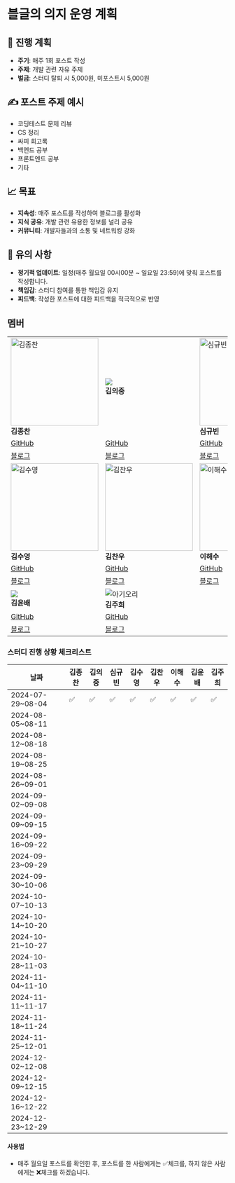 # 블글의 의지 운영 계획


## 📅 진행 계획

* **주기**: 매주 1회 포스트 작성
* **주제**: 개발 관련 자유 주제
* **벌금**: 스터디 탈퇴 시 5,000원, 미포스트시 5,000원

## ✍️ 포스트 주제 예시

* 코딩테스트 문제 리뷰
* CS 정리
* 싸피 회고록
* 백엔드 공부
* 프론트엔드 공부
* 기타

## 📈 목표

* **지속성**: 매주 포스트를 작성하여 블로그를 활성화
* **지식 공유**: 개발 관련 유용한 정보를 널리 공유
* **커뮤니티**: 개발자들과의 소통 및 네트워킹 강화

## 📌 유의 사항

* **정기적 업데이트**: 일정(매주 월요일 00시00분 ~ 일요일 23:59)에 맞춰 포스트를 작성합니다.
* **책임감**: 스터디 참여를 통한 책임감 유지
* **피드백**: 작성한 포스트에 대한 피드백을 적극적으로 반영

## 멤버

|                                       |                                                              |                                         |
|---------------------------------------|--------------------------------------------------------------|-----------------------------------------|
| <img src="https://github.com/user-attachments/assets/cd27d5ec-378f-4921-80e7-b6a803bad8fa" alt="김종찬" width="200"/> <br> **김종찬** | <img src="https://avatars.githubusercontent.com/u/158041455?s=400&u=fc13ed6012858317ec24822efc41b8b022810d7b&v=4"> <br> **김의중** | <img src="https://github.com/user-attachments/assets/77c0c66a-8854-408c-9a53-08ba598008eb" alt="심규빈" width="200"/> <br> **심규빈**                            |
| [GitHub](https://github.com/jongchan0109) | [GitHub](https://github.com/kimdevspace) | [GitHub](https://github.com/SIM-GYUBIN) |
| [블로그](https://velog.io/@jongchan) | [블로그](https://ejk5148.tistory.com/)  | [블로그](https://velog.io/@skb0516/posts) |
|  <img src="https://github.com/user-attachments/assets/c40460b5-5d80-4bfc-bf2d-14464d7d7293" alt="김수영" width="200"/> <br> **김수영** | <img src= "https://github.com/user-attachments/assets/a073e26b-162d-4917-b" alt="김찬우" width="200" /><br> **김찬우** |<img src="https://static.some.co.kr/sometrend/attachments/content/dfdfe2bf-0922-490a-970b-14f1abb64fea/img10.jpg" alt="이해수" width="200"/><br> **이해수** |
| [GitHub](https://github.com/dongaseu) | [GitHub](https://github.com/chanu2) | [GitHub](https://github.com/haesoooo)   |
| [블로그](https://velog.io/@goodnessy/posts) | [블로그](https://velog.io/@chanu2/posts)| [블로그](https://velog.io/@haesooo/posts)                                 |
|  <img src="https://encrypted-tbn0.gstatic.com/images?q=tbn:ANd9GcTMBsSXW1q4YS0I0SpQaix1331q0QVeaRDkQw&s"> <br> **김윤배** | ![아기오리](https://github.com/user-attachments/assets/9e46cf14-7733-4ecf-8c96-201013bb24f7)<br> **김주희** |                             |
| [GitHub](https://github.com/kub938)   | [GitHub](https://github.com/orgs/SSAFY12th/people/kimjuheee) |                                         |
| [블로그](https://velog.io/@kub938/posts)  | [블로그](https://mo9umo9u.tistory.com/)  | |




### 스터디 진행 상황 체크리스트

| 날짜              | 김종찬 | 김의중 | 심규빈 | 김수영 | 김찬우 | 이해수 | 김윤배 | 김주희 |
|-------------------|--------|--------|--------|--------|--------|--------|--------|--------|
| 2024-07-29~08-04 |   ✅   |   ✅   |   ✅   |   ✅   |   ✅   |   ✅   |   ✅   |   ✅  |
| 2024-08-05~08-11 |        |        |        |        |        |        |        |        |
| 2024-08-12~08-18 |        |        |        |        |        |        |        |        |
| 2024-08-19~08-25 |        |        |        |        |        |        |        |        |
| 2024-08-26~09-01 |        |        |        |        |        |        |        |        |
| 2024-09-02~09-08 |        |        |        |        |        |        |        |        |
| 2024-09-09~09-15 |        |        |        |        |        |        |        |        |
| 2024-09-16~09-22 |        |        |        |        |        |        |        |        |
| 2024-09-23~09-29 |        |        |        |        |        |        |        |        |
| 2024-09-30~10-06 |        |        |        |        |        |        |        |        |
| 2024-10-07~10-13 |        |        |        |        |        |        |        |        |
| 2024-10-14~10-20 |        |        |        |        |        |        |        |        |
| 2024-10-21~10-27 |        |        |        |        |        |        |        |        |
| 2024-10-28~11-03 |        |        |        |        |        |        |        |        |
| 2024-11-04~11-10 |        |        |        |        |        |        |        |        |
| 2024-11-11~11-17 |        |        |        |        |        |        |        |        |
| 2024-11-18~11-24 |        |        |        |        |        |        |        |        |
| 2024-11-25~12-01 |        |        |        |        |        |        |        |        |
| 2024-12-02~12-08 |        |        |        |        |        |        |        |        |
| 2024-12-09~12-15 |        |        |        |        |        |        |        |        |
| 2024-12-16~12-22 |        |        |        |        |        |        |        |        |
| 2024-12-23~12-29 |        |        |        |        |        |        |        |        |

#### 사용법
- 매주 월요일 포스트를 확인한 후, 포스트를 한 사람에게는 ✅체크를, 하지 않은 사람에게는 ❌체크를 하겠습니다.
